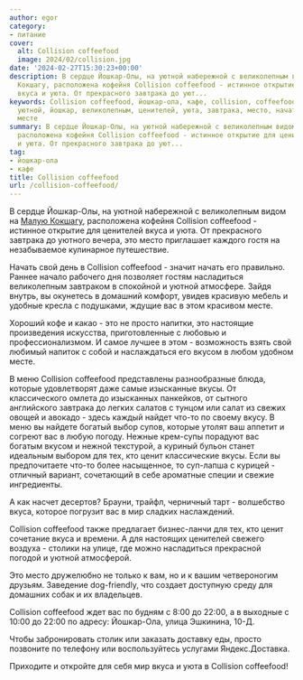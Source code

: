 ```yaml
---
author: egor
category:
- питание
cover:
  alt: Collision coffeefood
  image: 2024/02/collision.jpg
date: '2024-02-27T15:30:23+00:00'
description: В сердце Йошкар-Олы, на уютной набережной с великолепным видом на Малую
  Кокшагу, расположена кофейня Collision coffeefood - истинное открытие для ценителей
  вкуса и уюта. От прекрасного завтрака до уют...
keywords: Collision coffeefood, йошкар-ола, кафе, collision, coffeefood, вкуса, это,
  уютной, йошкар, великолепным, ценителей, уюта, завтрака, место, начать, свой, насладиться,
  месте
summary: В сердце Йошкар-Олы, на уютной набережной с великолепным видом на Малую Кокшагу,
  расположена кофейня Collision coffeefood - истинное открытие для ценителей вкуса
  и уюта. От прекрасного завтрака до уют...
tag:
- йошкар-ола
- кафе
title: Collision coffeefood
url: /collision-coffeefood/
---
```


В сердце Йошкар-Олы, на уютной набережной с великолепным видом на [Малую Кокшагу](/brugge/), расположена кофейня Collision coffeefood - истинное открытие для ценителей вкуса и уюта. От прекрасного завтрака до уютного вечера, это место приглашает каждого гостя на незабываемое кулинарное путешествие.

Начать свой день в Collision coffeefood - значит начать его правильно. Раннее начало рабочего дня позволяет гостям насладиться великолепным завтраком в спокойной и уютной атмосфере. Зайдя внутрь, вы окунетесь в домашний комфорт, увидев красивую мебель и удобные кресла с подушками, ждущие вас в этом красивом месте.

Хороший кофе и какао \- это не просто напитки, это настоящие произведения искусства, приготовленные с любовью и профессионализмом. И самое лучшее в этом \- возможность взять свой любимый напиток с собой и наслаждаться его вкусом в любом удобном месте.

В меню Collision coffeefood представлены разнообразные блюда, которые удовлетворят даже самые изысканные вкусы. От классического омлета до изысканных панкейков, от сытного английского завтрака до легких салатов с тунцом или салат из свежих овощей и авокадо - здесь каждый найдет что-то по своему вкусу. В меню вы найдете богатый выбор супов, которые утолят ваш аппетит и согреют вас в любую погоду. Нежные крем-супы порадуют вас богатым вкусом и нежной текстурой, а куриный бульон станет идеальным выбором для тех, кто ценит классические вкусы. Если вы предпочитаете что-то более насыщенное, то суп-лапша с курицей - отличный вариант, сочетающий в себе ароматные специи и свежие ингредиенты.

А как насчет десертов? Брауни, трайфл, черничный тарт \- волшебство вкуса, которое погрузит вас в мир сладких наслаждений.

Collision coffeefood также предлагает бизнес-ланчи для тех, кто ценит сочетание вкуса и времени. А для настоящих ценителей свежего воздуха - столики на улице, где можно насладиться прекрасной погодой и уютной атмосферой.

Это место дружелюбно не только к вам, но и к вашим четвероногим друзьям. Заведение dog-friendly, что создает доступную среду для домашних собак и их владельцев.

Collision coffeefood ждет вас по будням с 8:00 до 22:00, а в выходные с 10:00 до 22:00 по адресу: Йошкар-Ола, улица Эшкинина, 10-Д.

Чтобы забронировать столик или заказать доставку еды, просто позвоните по телефону или воспользуйтесь услугами Яндекс.Доставка.

Приходите и откройте для себя мир вкуса и уюта в Collision coffeefood!